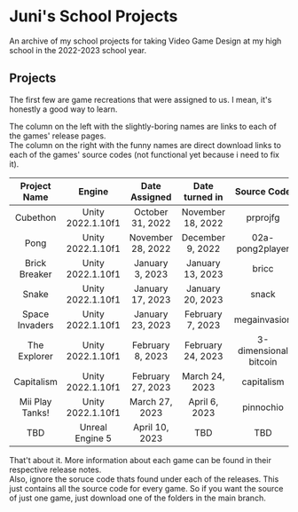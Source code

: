 # Juni's School Projects

An archive of my school projects for taking Video Game Design at my high school in the 2022-2023 school year.

## Projects
The first few are game recreations that were assigned to us. I mean, it's honestly a good way to learn.

The column on the left with the slightly-boring names are links to each of the games' release pages.\
The column on the right with the funny names are direct download links to each of the games' source codes (not functional yet because i need to fix it).

| Project Name | Engine | Date Assigned | Date turned in | Source Code |
|:-:|:-:|:-:|:-:|:-:|
|Cubethon|Unity 2022.1.10f1|October 31, 2022|November 18, 2022|prprojfg|
|Pong|Unity 2022.1.10f1|November 28, 2022|December 9, 2022|02a-pong2player|
|Brick Breaker|Unity 2022.1.10f1|January 3, 2023|January 13, 2023|bricc|
|Snake|Unity 2022.1.10f1|January 17, 2023|January 20, 2023|snack|
|Space Invaders|Unity 2022.1.10f1|January 23, 2023|February 7, 2023|megainvasion|
|The Explorer|Unity 2022.1.10f1|February 8, 2023| February 24, 2023|3-dimensional bitcoin|
|Capitalism|Unity 2022.1.10f1|February 27, 2023| March 24, 2023|capitalism|
|Mii Play Tanks!|Unity 2022.1.10f1|March 27, 2023|April 6, 2023|pinnochio|
|TBD|Unreal Engine 5|April 10, 2023|TBD|TBD|

That't about it. More information about each game can be found in their respective release notes.\
Also, ignore the soruce code thats found under each of the releases. This just contains all the source code for every game. So if you want the source of just one game, just download one of the folders in the main branch.
